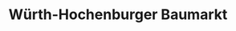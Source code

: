 ---
title: "Würth-Hochenburger Baumarkt"
url: /reutte/wuerth-hochenburger-baumarkt/
shop: Baumarkt
---